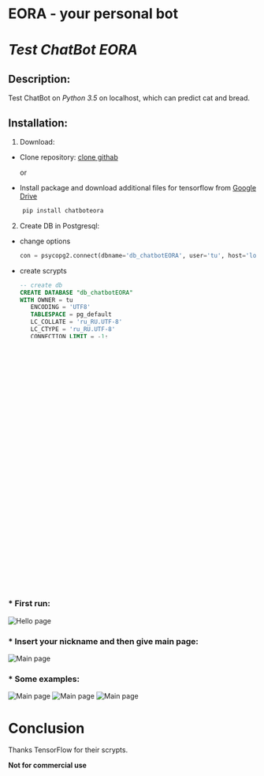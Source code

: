 # EORA - your personal bot

# _Test ChatBot EORA_

## Description:
Test ChatBot on *Python 3.5* on localhost, which can predict cat and bread. 

## Installation:
1. Download:
  * Clone repository:
    [clone githab](https://github.com/Lehsuby/chatbotEORA.git)

     or
     
  * Install package and download additional files for tensorflow from [Google Drive](https://drive.google.com/open?id=1HA0MunsTQbvg4x-hGlwy2zxE29xq2Spv)
```python
    pip install chatboteora
```
2. Create DB in Postgresql:
  * change options
    ```python
    con = psycopg2.connect(dbname='db_chatbotEORA', user='tu', host='localhost', password='qwerty')
    ```
  * create scrypts
    ```SQL
    -- create db
    CREATE DATABASE "db_chatbotEORA"
    WITH OWNER = tu
       ENCODING = 'UTF8'
       TABLESPACE = pg_default
       LC_COLLATE = 'ru_RU.UTF-8'
       LC_CTYPE = 'ru_RU.UTF-8'
       CONNECTION LIMIT = -1;
       
    -- create users table
    CREATE TABLE public.users
    (
      user_id text NOT NULL,
      CONSTRAINT user_pk PRIMARY KEY (user_id)
    )
    WITH (
      OIDS=FALSE
    );
    ALTER TABLE public.users
      OWNER TO tu;
    
    -- create answers table
    CREATE TABLE public.answers
    (
      message text,
      time_message timestamp without time zone NOT NULL,
      user_id text,
      task_status smallint NOT NULL DEFAULT 0,
      sender boolean NOT NULL,
      CONSTRAINT user_id_fk FOREIGN KEY (user_id)
          REFERENCES public.users (user_id) MATCH SIMPLE
          ON UPDATE NO ACTION ON DELETE NO ACTION
    )
    WITH (
      OIDS=FALSE
    );
    ALTER TABLE public.answers
      OWNER TO tu;
    ```
    
## QUICK START
### * First run:
![Hello page](https://github.com/Lehsuby/chatbotEORA/blob/master/1.png?raw=true)
### * Insert your nickname and then give main page:
![Main page](https://github.com/Lehsuby/chatbotEORA/blob/master/2.png?raw=true)
### * Some examples:
![Main page](https://github.com/Lehsuby/chatbotEORA/blob/master/3.png?raw=true)
![Main page](https://github.com/Lehsuby/chatbotEORA/blob/master/4.png?raw=true)
![Main page](https://github.com/Lehsuby/chatbotEORA/blob/master/5.png?raw=true)

# Conclusion
Thanks TensorFlow for their scrypts.

__Not for commercial use__
